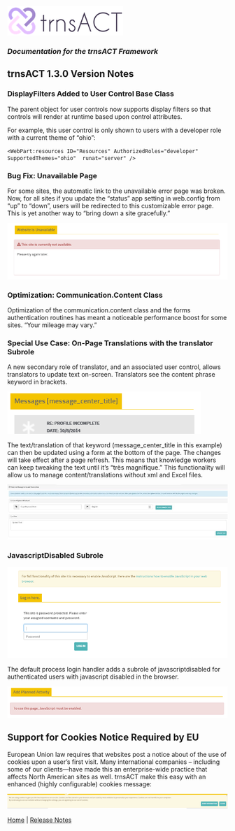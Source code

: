 ![Logo](../img/logo_default.png)  

### *Documentation for the trnsACT Framework*

## trnsACT 1.3.0 Version Notes

### DisplayFilters Added to User Control Base Class

The parent object for user controls now supports display filters so that controls will render at runtime based upon control attributes. 

For example, this user control is only shown to users with a developer role with a current theme of “ohio”: 

    <WebPart:resources ID="Resources" AuthorizedRoles="developer" SupportedThemes="ohio"  runat="server" /> 


### Bug Fix: Unavailable Page

For some sites, the automatic link to the unavailable error page was broken. Now, for all sites if you update the “status” app setting in web.config from “up” to “down”, users will be redirected to this customizable error page. This is yet another way to “bring down a site gracefully.”

![Unavailable](../img/WebsiteUnavailable.png)

### Optimization: Communication.Content Class

Optimization of the communication.content class  and the forms authentication routines has meant a noticeable performance boost for some sites. “Your mileage may vary.”

### Special Use Case: On-Page Translations with the translator Subrole

A new secondary role of translator, and an associated user control, allows translators to update text on-screen. Translators see the content phrase keyword in brackets.

 ![OnPageTranslation](../img/OnPageTranslation.png)

 The text/translation of that keyword (message_center_title in this example) can then be updated using a form at the bottom of the page. The changes will take effect after a page refresh. This means that knowledge workers can keep tweaking the text until it’s “très magnifique.” This functionality will allow us to manage content/translations without xml and Excel files.

 ![TranslationPanel](../img/TranslationPanel.jpg)

 ### JavascriptDisabled Subrole

 ![JavascriptDisabled](../img/JavascriptDisabled.png)

 The default process login handler adds a subrole of javascriptdisabled for authenticated users with javascript disabled in the browser.

 ![JavascriptDisabled2](../img/JavascriptDisabled2.png)

## Support for Cookies Notice Required by EU

European Union law requires that websites post a notice about of the use of cookies upon a user’s first visit. Many international companies – including some of our clients—have made this an enterprise-wide practice that affects North American sites as well. trnsACT make this easy with an enhanced (highly configurable) cookies message:

 ![CookiesNotice](../img/CookiesNotice.png)

[Home](../README.md) \| [Release Notes](releasenotes.md)